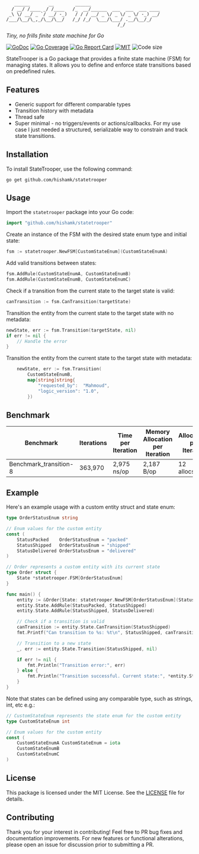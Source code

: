 ```
   ______       __        ______
  / __/ /____ _/ /____   /_  __/______  ___  ___  ___ ____
 _\ \/ __/ _ `/ __/ -_)   / / / __/ _ \/ _ \/ _ \/ -_) __/
/___/\__/\_,_/\__/\__/   /_/ /_/  \___/\___/ .__/\__/_/
                                          /_/
```

_Tiny, no frills finite state machine for Go_

[![GoDoc](https://godoc.org/github.com/hishamk/statetrooper?status.png)](https://pkg.go.dev/github.com/hishamk/statetrooper?tab=doc)
[![Go Coverage](https://github.com/hishamk/statetrooper/wiki/coverage.svg)](https://raw.githack.com/wiki/hishamk/statetrooper/coverage.html)
[![Go Report Card](https://goreportcard.com/badge/github.com/hishamk/statetrooper)](https://goreportcard.com/report/github.com/hishamk/statetrooper)
[![MIT](https://img.shields.io/github/license/hishamk/statetrooper)](https://img.shields.io/github/license/hishamk/statetrooper) ![Code size](https://img.shields.io/github/languages/code-size/hishamk/statetrooper)

StateTrooper is a Go package that provides a finite state machine (FSM) for managing states. It allows you to define and enforce state transitions based on predefined rules.

## Features

- Generic support for different comparable types
- Transition history with metadata
- Thread safe
- Super minimal - no triggers/events or actions/callbacks. For my use case I just needed a structured, serializable way to constrain and track state transitions.

## Installation

To install StateTrooper, use the following command:

```shell
go get github.com/hishamk/statetrooper
```

## Usage

Import the `statetrooper` package into your Go code:

```go
import "github.com/hishamk/statetrooper"
```

Create an instance of the FSM with the desired state enum type and initial state:

```go
fsm := statetrooper.NewFSM[CustomStateEnum](CustomStateEnumA)
```

Add valid transitions between states:

```go
fsm.AddRule(CustomStateEnumA, CustomStateEnumB)
fsm.AddRule(CustomStateEnumB, CustomStateEnumC)
```

Check if a transition from the current state to the target state is valid:

```go
canTransition := fsm.CanTransition(targetState)
```

Transition the entity from the current state to the target state with no metadata:

```go
newState, err := fsm.Transition(targetState, nil)
if err != nil {
    // Handle the error
}
```

Transition the entity from the current state to the target state with metadata:

```go
	newState, err := fsm.Transition(
		CustomStateEnumB,
		map[string]string{
			"requested_by":  "Mahmoud",
			"logic_version": "1.0",
		})
```

## Benchmark

| Benchmark              | Iterations | Time per Iteration | Memory Allocation per Iteration | Allocations per Iteration |
| ---------------------- | ---------- | ------------------ | ------------------------------- | ------------------------- |
| Benchmark_transition-8 | 363,970    | 2,975 ns/op        | 2,187 B/op                      | 12 allocs/op              |

## Example

Here's an example usage with a custom entity struct and state enum:

```go
type OrderStatusEnum string

// Enum values for the custom entity
const (
	StatusPacked    OrderStatusEnum = "packed"
	StatusShipped   OrderStatusEnum = "shipped"
	StatusDelivered OrderStatusEnum = "delivered"
)

// Order represents a custom entity with its current state
type Order struct {
	State *statetrooper.FSM[OrderStatusEnum]
}

func main() {
	entity := &Order{State: statetrooper.NewFSM[OrderStatusEnum](StatusPacked)}
	entity.State.AddRule(StatusPacked, StatusShipped)
	entity.State.AddRule(StatusShipped, StatusDelivered)

	// Check if a transition is valid
	canTransition := entity.State.CanTransition(StatusShipped)
	fmt.Printf("Can transition to %s: %t\n", StatusShipped, canTransition)

	// Transition to a new state
	_, err := entity.State.Transition(StatusShipped, nil)

	if err != nil {
		fmt.Println("Transition error:", err)
	} else {
		fmt.Println("Transition successful. Current state:", *entity.State.CurrentState)
	}
}
```

Note that states can be defined using any comparable type, such as strings, int, etc e.g.:

```go
// CustomStateEnum represents the state enum for the custom entity
type CustomStateEnum int

// Enum values for the custom entity
const (
	CustomStateEnumA CustomStateEnum = iota
	CustomStateEnumB
	CustomStateEnumC
)

```

## License

This package is licensed under the MIT License. See the [LICENSE](LICENSE.md) file for details.

## Contributing

Thank you for your interest in contributing! Feel free to PR bug fixes and documentation improvements. For new features or functional alterations, please open an issue for discussion prior to submitting a PR.
